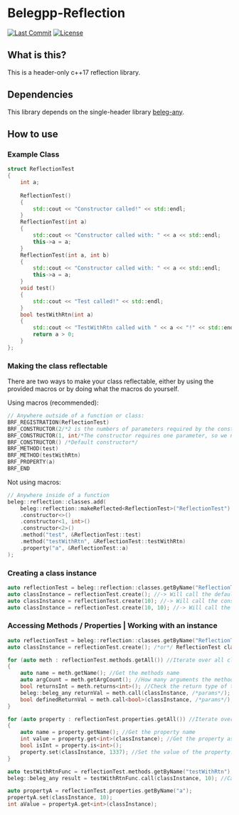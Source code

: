 # Belegpp-Reflection

[![Last Commit](https://img.shields.io/github/last-commit/belegpp/belegpp-reflection?style=for-the-badge)](https://github.com/belegpp/belegpp-reflection/commits)
[![License](https://img.shields.io/github/license/belegpp/belegpp-reflection?style=for-the-badge)](https://github.com/belegpp/belegpp-reflection/blob/master/LICENSE)

## What is this?
This is a header-only c++17 reflection library.

## Dependencies
This library depends on the single-header library [beleg-any]([https://github.com/belegpp/belegpp-any](https://github.com/belegpp/belegpp-any)).

## How to use
### Example Class
```cpp
struct ReflectionTest
{
	int a;
	
	ReflectionTest()
	{
		std::cout << "Constructor called!" << std::endl;
	}
	ReflectionTest(int a)
	{
		std::cout << "Constructor called with: " << a << std::endl;
		this->a = a;
	}
	ReflectionTest(int a, int b)
	{
		std::cout << "Constructor called with: " << a << std::endl;
		this->a = a;
	}
	void test()
	{
		std::cout << "Test called!" << std::endl;
	}
	bool testWithRtn(int a)
	{
		std::cout << "TestWithRtn called with " << a << "!" << std::endl;
		return a > 0;
	}
};
```
### Making the class reflectable
There are two ways to make your class reflectable, either by using the provided macros or by doing what the macros do yourself.

Using macros (recommended):
```cpp
// Anywhere outside of a function or class:
BRF_REGISTRATION(ReflectionTest)
BRF_CONSTRUCTOR(2/*2 is the numbers of parameters required by the constructor*/)
BRF_CONSTRUCTOR(1, int/*The constructor requires one parameter, so we need to specify the data-type of the arugment that is required - this is only required for constructors that have one parameter.*/)
BRF_CONSTRUCTOR() /*Default constructor*/
BRF_METHOD(test)
BRF_METHOD(testWithRtn)
BRF_PROPERTY(a)
BRF_END
```

Not using macros:
```cpp
// Anywhere inside of a function
beleg::reflection::classes.add(
	beleg::reflection::makeReflected<ReflectionTest>("ReflectionTest")
	.constructor<>()
	.constructor<1, int>()
	.constructor<2>()
	.method("test", &ReflectionTest::test)
	.method("testWithRtn", &ReflectionTest::testWithRtn)
	.property("a", &ReflectionTest::a)
);
```

### Creating a class instance
```cpp
auto reflectionTest = beleg::reflection::classes.getByName("ReflectionTest");
auto classInstance = reflectionTest.create(); //-> Will call the default constructor
auto classInstance = reflectionTest.create(10); //-> Will call the constructor that takes one argument
auto classInstance = reflectionTest.create(10, 10); //-> Will call the constructor that takes two arguments
```

### Accessing Methods / Properties | Working with an instance
```cpp
auto reflectionTest = beleg::reflection::classes.getByName("ReflectionTest");
auto classInstance = reflectionTest.create(); /*or*/ ReflectionTest classInstance;

for (auto meth : reflectionTest.methods.getAll()) //Iterate over all class methods
{
	auto name = meth.getName(); //Get the methods name
	auto argCount = meth.getArgCount(); //How many arguments the method takes
	bool returnsInt = meth.returns<int>(); //Check the return type of the function
	beleg::beleg_any returnVal = meth.call(classInstance, /*params*/); //Can hold any value
	bool definedReturnVal = meth.call<bool>(classInstance, /*params*/);
}

for (auto property : reflectionTest.properties.getAll()) //Iterate over all class properties
{
	auto name = property.getName(); //Get the property name
	int value = property.get<int>(classInstance); //Get the property as an int
	bool isInt = property.is<int>();
	property.set(classInstance, 1337); //Set the value of the property.
}

auto testWithRtnFunc = reflectionTest.methods.getByName("testWithRtn"); //Get function by name
beleg::beleg_any result = testWithRtnFunc.call(classInstance, 10); //Call the function and store the return value as beleg::beleg_any

auto propertyA = reflectionTest.properties.getByName("a");
propertyA.set(classInstance, 10);
int aValue = propertyA.get<int>(classInstance);
```